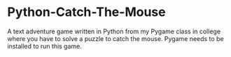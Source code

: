 # Python-Catch-The-Mouse
A text adventure game written in Python from my Pygame class in college where you have to solve a puzzle to catch the mouse.
Pygame needs to be installed to run this game.
